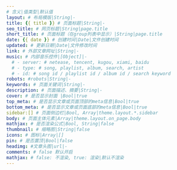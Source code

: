 ```yaml
---
# 含义|值类型|默认值
layout: # 布局模版|String|-
title: {{ title }} # 页面标题|String|-
seo_title: # 网页标题|String|page.title
short_title: # 页面标题（在group列表中显示）|String|page.title
date: {{ date }} # 创建时间|Date|文件创建时间
updated: # 更新日期|Date|文件修改时间
link: # 外部文章网址|String|-
music: # 内部音乐控件|[Object]|-
  # - server: # netease, tencent, kugou, xiami, baidu
  # - type: # song, playlist, album, search, artist
  # - id: # song id / playlist id / album id / search keyword
robots: #robots|String|-
keywords: # 页面关键词|String|-
description: # 页面描述、摘要|String|-
cover: # 是否显示封面	|Bool|true
top_meta: #	是否显示文章或页面顶部的meta信息|Bool|true
bottom_meta: # 是否显示文章或页面底部的meta信息|Bool|true
sidebar:[] # 页面侧边栏|Bool, Array|theme.layout.*.sidebar
body: #	页面主体元素|Array|theme.layout.on_page.body
mathjax: # 是否渲染公式|Bool, String|false
thumbnail: # 缩略图|String|false
icons: # 图标|Array|[]
pin: # 是否置顶|Bool|false
headimg: #文章头图|url|-
comments: # false 默认开启
mathjax: # false: 不渲染, true: 渲染|默认不渲染
---
```

